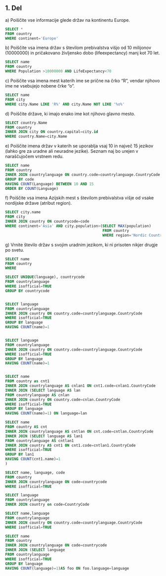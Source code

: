 ## 1. Del
a) Poiščite vse informacije glede držav na kontinentu Europe.  
```sql
SELECT *
FROM country
WHERE continent='Europe'
```

b) Poiščite vsa imena držav s številom prebivalstva višjo od 10 milijonov (10000000) in pričakovano življensko dobo (lifeexpectancy) manj kot 70 let.  
```sql
SELECT name
FROM country
WHERE Population >10000000 AND LifeExpectancy<70
```

c) Poiščite vsa imena mest katerih ime se prične na črko “R”, vendar njihovo ime ne vsebujejo nobene črke “o”.  
```sql
SELECT name
FROM city
WHERE city.Name LIKE 'R%' AND city.Name NOT LIKE '%o%' 
```
d) Poiščite države, ki imajo enako ime kot njihovo glavno mesto.  
```sql
SELECT country.Name
FROM country
INNER JOIN city ON country.capital=city.id
WHERE country.Name=city.Name
```

e) Poiščite imena držav v katerih se uporablja vsaj 10 in največ 15 jezikov (lahko gre za uradne ali neuradne jezike). Seznam naj bo urejen v naraščujočem vrstnem redu.  
```sql
SELECT name
FROM country
INNER JOIN countrylanguage ON country.code=countrylanguage.CountryCode
GROUP BY code
HAVING COUNT(Language) BETWEEN 10 AND 15
ORDER BY COUNT(Language)
```
f) Poiščite vsa imena Azijskih mest s številom prebivalstva višje od vsake nordijske države (atribut region).  
```sql
SELECT city.name
FROM city
INNER JOIN country ON countrycode=code
WHERE continent='Asia' AND city.population>(SELECT MAX(population)
											FROM country
											WHERE region='Nordic Countries')
```
g) Vrnite število držav s svojim uradnim jezikom, ki ni prisoten nikjer drugje po svetu.
```sql
SELECT name
FROM country
WHERE 

SELECT UNIQUE(language), countrycode
FROM countrylanguage
WHERE isofficial=TRUE
GROUP BY countrycode


SELECT language
FROM countrylanguage
INNER JOIN country ON country.code=countrylanguage.CountryCode
WHERE isofficial=TRUE
GROUP BY language
HAVING COUNT(name)=1


SELECT language
FROM countrylanguage
INNER JOIN country ON country.code=countrylanguage.CountryCode
WHERE isofficial=TRUE
GROUP BY language
HAVING COUNT(name)=1


SELECT name
FROM country as cnt1
INNER JOIN countrylanguage AS cnlan1 ON cnt1.code=cnlan1.CountryCode
INNER JOIN (SELECT language AS lan
FROM countrylanguage AS cnlan
INNER JOIN country ON country.code=cnlan.CountryCode
WHERE isofficial=TRUE
GROUP BY language
HAVING COUNT(name)=1) ON language=lan

SELECT name
FROM country AS cnt
INNER JOIN countrylanguage AS cntlan ON cnt.code=cntlan.CountryCode
INNER JOIN (SELECT language AS lan1
FROM countrylanguage AS cntlan1
INNER JOIN country AS cnt1 ON cnt1.code=cntlan1.CountryCode
WHERE isofficial=TRUE
GROUP BY lan1
HAVING COUNT(cnt1.name)=1
)
```

```sql
SELECT name, language, code
FROM country
INNER JOIN countrylanguage ON code=countrycode
WHERE isofficial=TRUE

SELECT language
FROM countrylanguage
INNER JOIN country on code=CountryCode
```

```sql
SELECT name,language
FROM countrylanguage
INNER JOIN country ON country.code=countrylanguage.CountryCode
WHERE isofficial=TRUE
```

```sql
SELECT name
FROM country
INNER JOIN countrylanguage ON code=countrycode
INNER JOIN (SELECT language
FROM countrylanguage
WHERE isofficial=TRUE
GROUP BY language
HAVING COUNT(language)=1)AS foo ON foo.language=language

```
